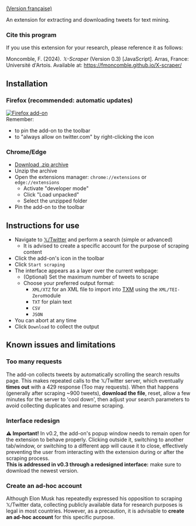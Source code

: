[(Version française)](https://fmoncomble.github.io/X-scraper/README_fr.html)

An extension for extracting and downloading tweets for text mining.  
  
### Cite this program
If you use this extension for your research, please reference it as follows:  
  
Moncomble, F. (2024). *𝕏-Scraper* (Version 0.3) [JavaScript]. Arras, France: Université d'Artois. Available at: https://fmoncomble.github.io/X-scraper/


## Installation
### Firefox (recommended: automatic updates)
[![Firefox add-on](https://github.com/fmoncomble/Figaro_extractor/assets/59739627/e4df008e-1aac-46be-a216-e6304a65ba97)](https://github.com/fmoncomble/X-scraper/releases/latest/download/x-scraper.xpi)  
Remember:
- to pin the add-on to the toolbar
- to "always allow on twitter.com" by right-clicking the icon

### Chrome/Edge
- [Download .zip archive](https://github.com/fmoncomble/X-scraper/releases/latest/download/x-scraper.zip)
- Unzip the archive
- Open the extensions manager: `chrome://extensions` or `edge://extensions`
  - Activate "developer mode"
  - Click "Load unpacked"
  - Select the unzipped folder
- Pin the add-on to the toolbar
 
## Instructions for use
- Navigate to [𝕏/Twitter](https://twitter.com/search-advanced) and perform a search (simple or advanced)
    - It is advised to create a specific account for the purpose of scraping content
- Click the add-on's icon in the toolbar
- Click `Start scraping`
- The interface appears as a layer over the current webpage:
    - (Optional) Set the maximum number of tweets to scrape
    - Choose your preferred output format:
        - `XML/XTZ` for an XML file to import into [TXM](https://txm.gitpages.huma-num.fr/textometrie/en/index.html) using the `XML/TEI-Zero`module
        - `TXT` for plain text
        - `CSV`
        - `JSON`
- You can abort at any time
- Click `Download` to collect the output 

## Known issues and limitations
### Too many requests
The add-on collects tweets by automatically scrolling the search results page. This makes repeated calls to the 𝕏/Twitter server, which eventually **times out** with a 429 response (Too may requests). When that happens (generally after scraping ~900 tweets), **download the file**, reset, allow a few minutes for the server to 'cool down', then adjust your search parameters to avoid collecting duplicates and resume scraping. 
### Interface redesign
**⚠️ Important!** In v0.2, the add-on's popup window needs to remain open for the extension to behave properly. Clicking outside it, switching to another tab/window, or switching to a different app will cause it to close, effectively preventing the user from interacting with the extension during or after the scraping process.  
**This is addressed in v0.3 through a redesigned interface:** make sure to download the newest version.
### Create an ad-hoc account
Although Elon Musk has repeatedly expressed his opposition to scraping 𝕏/Twitter data, collecting publicly available data for research purposes is legal in most countries. However, as a precaution, it is advisable to **create an ad-hoc account** for this specific purpose. 

